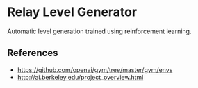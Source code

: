 # Relay Level Generator
Automatic level generation trained using reinforcement learning.

## References
- https://github.com/openai/gym/tree/master/gym/envs
- http://ai.berkeley.edu/project_overview.html
